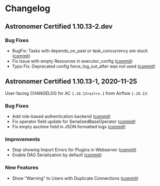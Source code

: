 # Changelog

Astronomer Certified 1.10.13-2.dev
-----------------------------------------------

### Bug Fixes

- BugFix: Tasks with depends_on_past or task_concurrency are stuck ([commit](https://github.com/astronomer/airflow/commit/56e446811))
- Fix issue with empty Resources in executor_config ([commit](https://github.com/astronomer/airflow/commit/7ef6354da))
- Typo Fix: Deprecated config force_log_out_after was not used ([commit](https://github.com/astronomer/airflow/commit/45410abdc))

Astronomer Certified 1.10.13-1, 2020-11-25
-----------------------------------------------

User-facing CHANGELOG for AC `1.10.13+astro.1` from Airflow `1.10.13`:

### Bug Fixes

- Add role-based authentication backend ([commit](https://github.com/astronomer/airflow/commit/d64ad84))
- Fix operator field update for SerializedBaseOperator ([commit](https://github.com/astronomer/airflow/commit/cfc9732d7))
- Fix empty asctime field in JSON formatted logs ([commit](https://github.com/astronomer/airflow/commit/a4b4d84))

### Improvements

- Stop showing Import Errors for Plugins in Webserver ([commit](https://github.com/astronomer/airflow/commit/cd3a34e))
- Enable DAG Serialization by default ([commit](https://github.com/astronomer/airflow/commit/2954e4c))

### New Features

- Show "Warning" to Users with Duplicate Connections ([commit](https://github.com/astronomer/airflow/commit/386487e))
